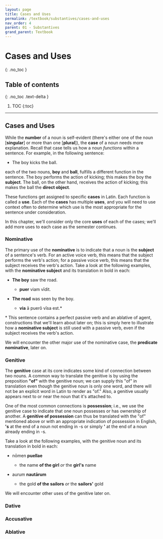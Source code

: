 ```yaml
---
layout: page
title: Cases and Uses
permalink: /textbook/substantives/cases-and-uses
nav_order: 4
parent: 01 - Substantives
grand_parent: Textbook
---
```


# Cases and Uses
{: .no_toc }

## Table of contents
{: .no_toc .text-delta }

1. TOC
{:toc}

***

## Cases and Uses

While the **number** of a noun is self-evident (there's either one of the noun [**singular**] or more than one [**plural**]), the **case** of a noun needs more explanation. Recall that case tells us how a noun *functions* within a sentence. For example, in the following sentence:

* The boy kicks the ball.

each of the two nouns, **boy** and **ball**, fulfills a different function in the sentence. The boy performs the action of kicking; this makes the boy the **subject**. The ball, on the other hand, receives the action of kicking; this makes the ball the **direct object**.

These functions get assigned to specific **cases** in Latin. Each function is called a **use**. Each of the **cases** has multiple **uses**, and you will need to use context often to determine which use is the most appropriate for the sentence under consideration. 

In this chapter, we'll consider only the core **uses** of each of the cases; we'll add more uses to each case as the semester continues.

### Nominative

The primary use of the **nominative** is to indicate that a noun is the **subject** of a sentence's verb. For an active voice verb, this means that the subject performs the verb's action; for a passive voice verb, this means that the subject receives the verb's action. Take a look at the following examples, with the **nominative subject** and its translation in bold in each:

* **The boy** saw the road.
    * **puer** viam vīdit.

* **The road** was seen by the boy.
    * **via** ā puerō vīsa est.\*

\* This sentence contains a perfect passive verb and an ablative of agent, constructions that we'll learn about later on; this is simply here to illustrate how a **nominative subject** is still used with a passive verb, even if the subject receives the verb's action.

We will encounter the other major use of the nominative case, the **predicate nominative**, later on.

### Genitive

The **genitive** case at its core indicates some kind of connection between two nouns. A common way to translate the genitive is by using the preposition **"of"** with the genitive noun; we can supply this "of" in translation even though the genitive noun is only one word, and there will not be an explicit word in Latin to render as "of." Also, a genitive usually appears next to or near the noun that it's attached to.

One of the most common connections is **possession**; i.e., we use the genitive case to indicate that one noun possesses or has ownership of another. A **genitive of possession** can thus be translated with the "of" mentioned above or with an appropriate indication of possession in English, **'s** at the end of a noun not ending in -s or simply **'** at the end of a noun already ending in -s.

Take a look at the following examples, with the genitive noun and its translation in bold in each:

* nōmen **puellae**
    * the name **of the girl** *or* the **girl's** name

* aurum **nautārum**
    * the gold **of the sailors** *or* the **sailors'** gold

We will encounter other uses of the genitive later on.

### Dative

### Accusative

### Ablative
